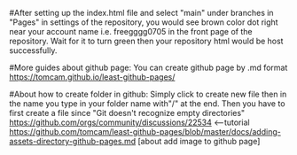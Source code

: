 #After setting up the index.html file and select "main" under branches in "Pages" in settings of the repository, you would see brown color dot right near your account name i.e. freegggg0705 in the front page of the repository. Wait for it to turn green then your repository html would be host successfully.

#More guides about github page: You can create github page by .md format <br />
https://tomcam.github.io/least-github-pages/

#About how to create folder in github: Simply click to create new file then in the name you type in your folder name with"/" at the end. Then you have to first create a file since "Git doesn't recognize empty directories" <br />
https://github.com/orgs/community/discussions/22534 <--tutorial <br />
https://github.com/tomcam/least-github-pages/blob/master/docs/adding-assets-directory-github-pages.md [about add image to github page] <br />
